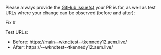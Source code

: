 Please always provide the [GitHub issue(s)](../issues) your PR is for, as well as test URLs where your change can be observed (before and after):

Fix #<gh-issue-id>

Test URLs:
- Before: https://main--wkndtest--tkennedy12.aem.live/
- After: https://<branch>--wkndtest--tkennedy12.aem.live/
